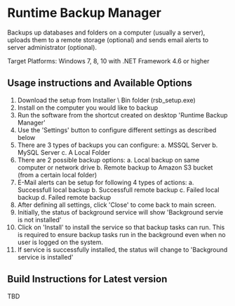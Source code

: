 # Runtime Backup Manager
Backups up databases and folders on a computer (usually a server), uploads them to a remote storage (optional) and sends email alerts to server administrator (optional).

Target Platforms: Windows 7, 8, 10 with .NET Framework 4.6 or higher

## Usage instructions and Available Options
01. Download the setup from Installer \ Bin folder (rsb_setup.exe)
02. Install on the computer you would like to backup
03. Run the software from the shortcut created on desktop 'Runtime Backup Manager'
04. Use the 'Settings' button to configure different settings as described below
05. There are 3 types of backups you can configure:
   a. MSSQL Server
   b. MySQL Server
   c. A Local Folder
06. There are 2 possible backup options:
   a. Local backup on same computer or network drive
   b. Remote backup to Amazon S3 bucket (from a certain local folder)
07. E-Mail alerts can be setup for following 4 types of actions:
   a. Successfull local backup
   b. Successfull remote backup
   c. Failed local backup
   d. Failed remote backup
08. After defining all settings, click 'Close' to come back to main screen.
09. Initially, the status of background service will show 'Background servie is not installed'
10. Click on 'Install' to install the service so that backup tasks can run. This is required to ensure backup tasks run in the background even when no user is logged on the system.
11. If service is successfully installed, the status will change to 'Background service is installed'

## Build Instructions for Latest version

TBD
